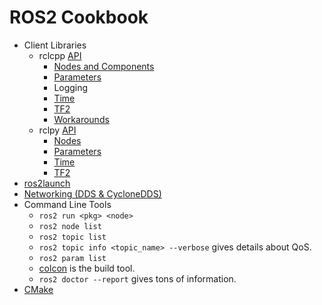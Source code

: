 # ROS2 Cookbook

 * Client Libraries
   * rclcpp [API](http://docs.ros2.org/latest/api/rclcpp/)
     * [Nodes and Components](rclcpp/nodes.md)
     * [Parameters](rclcpp/parameters.md)
     * Logging
     * [Time](rclcpp/time.md)
     * [TF2](rclcpp/tf2.md)
     * [Workarounds](rclcpp/workarounds.md)
   * rclpy [API](http://docs.ros2.org/latest/api/rclpy/)
     * [Nodes](rclpy/nodes.md)
     * [Parameters](rclpy/parameters.md)
     * [Time](rclpy/time.md)
     * [TF2](rclpy/tf2.md)
 * [ros2launch](pages/launch.md)
 * [Networking (DDS & CycloneDDS)](pages/networking.md)
 * Command Line Tools
   * ```ros2 run <pkg> <node>```
   * ```ros2 node list```
   * ```ros2 topic list```
   * ```ros2 topic info <topic_name> --verbose``` gives details about QoS.
   * ```ros2 param list```
   * [colcon](pages/colcon.md) is the build tool.
   * ```ros2 doctor --report``` gives tons of information.
* [CMake](pages/cmake.md)

